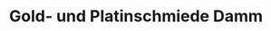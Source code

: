 ---
title: "Gold- und Platinschmiede Damm"
url: /gotha/gold-und-platinschmiede-damm/
shop: Schmuck
---